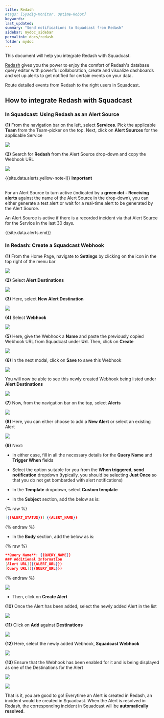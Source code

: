 ```yaml
---
title: Redash
#tags: [Sysdig-Monitor, Uptime-Robot]
keywords: 
last_updated: 
summary: "Send notifications to Squadcast from Redash"
sidebar: mydoc_sidebar
permalink: docs/redash
folder: mydoc
---
```


This document will help you integrate Redash with Squadcast.

[Redash](https://redash.io/product/) gives you the power to enjoy the comfort of Redash's database query editor with powerful collaboration, create and visualize dashboards and set up alerts to get notified for certain events on your data.

Route detailed events from Redash to the right users in Squadcast.

## How to integrate Redash with Squadcast

### In Squadcast: Using Redash as an Alert Source

**(1)** From the navigation bar on the left, select **Services**. Pick the applicable **Team** from the Team-picker on the top. Next, click on **Alert Sources** for the applicable Service

![](images/alert_source_1.png)

**(2)** Search for **Redash** from the Alert Source drop-down and copy the Webhook URL 

![](images/redash_1.png)

{{site.data.alerts.yellow-note-i}}
<b>Important</b><br/><br/>
<p>For an Alert Source to turn active (indicated by a <b>green dot - Receiving alerts</b> against the name of the Alert Source in the drop-down), you can either generate a test alert or wait for a real-time alert to be generated by the Alert Source.</p>
<p>An Alert Source is active if there is a recorded incident via that Alert Source for the Service in the last 30 days.</p>
{{site.data.alerts.end}}

### In Redash: Create a Squadcast Webhook

**(1)** From the Home Page, navigate to **Settings** by clicking on the icon in the top right of the menu bar

![](images/redash_2.png)

**(2)** Select **Alert Destinations**

![](images/redash_3.png)

**(3)** Here, select **New Alert Destination**

![](images/redash_4.png)

**(4)** Select **Webhook**

![](images/redash_5.png)

**(5)** Here, give the Webhook a **Name** and paste the previously copied Webhook URL from Squadcast under **Url**. Then, click on **Create**

![](images/redash_6.png)

**(6)** In the next modal, click on **Save** to save this Webhook

![](images/redash_7.png)

You will now be able to see this newly created Webhook being listed under **Alert Destinations**

![](images/redash_8.png)

**(7)** Now, from the navigation bar on the top, select **Alerts**

![](images/redash_9.png)

**(8)** Here, you can either choose to add a **New Alert** or select an existing Alert

![](images/redash_11.png)

**(9)** Next:
- In either case, fill in all the necessary details for the **Query Name** and **Trigger When** fields

- Select the option suitable for you from the **When triggered, send notification** dropdown (typically, you should be selecting **Just Once** so that you do not get bombarded with alert notifications)

- In the **Template** dropdown, select **Custom template**

- In the **Subject** section, add the below as is:

{% raw %}
```json
[{{ALERT_STATUS}}] {{ALERT_NAME}}
```
{% endraw %}

- In the **Body** section, add the below as is:

{% raw %}
```json
**Query Name**: {{QUERY_NAME}}
### Additional Information
[Alert URL]({{ALERT_URL}})
[Query URL]({{QUERY_URL}})
```
{% endraw %}

![](images/redash_10.png)

- Then, click on **Create Alert**

**(10)** Once the Alert has been added, select the newly added Alert in the list

![](images/redash_11.png)

**(11)** Click on **Add** against **Destinations**

![](images/redash_12.png)

**(12)** Here, select the newly added Webhook, **Squadcast Webhook**

![](images/redash_13.png)

**(13)** Ensure that the Webhook has been enabled for it and is being displayed as one of the Destinations for the Alert

![](images/redash_14.png)

![](images/redash_15.png)

That is it, you are good to go! Everytime an Alert is created in Redash, an incident would be created in Squadcast. When the Alert is resolved in Redash, the corresponding incident in Squadcast will be **automatically resolved**. 